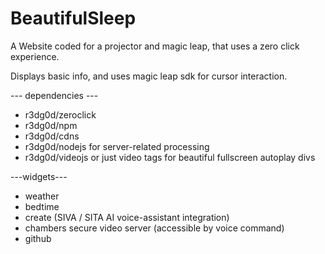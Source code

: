 # BeautifulSleep
A Website coded for a projector and magic leap, that uses a zero click experience.

Displays basic info, and uses magic leap sdk for cursor interaction.

--- dependencies ---
- r3dg0d/zeroclick
- r3dg0d/npm
- r3dg0d/cdns
- r3dg0d/nodejs for server-related processing
- r3dg0d/videojs or just video tags for beautiful fullscreen autoplay divs

---widgets---
- weather
- bedtime
- create (SIVA / SITA AI voice-assistant integration)
- chambers secure video server (accessible by voice command)
- github

